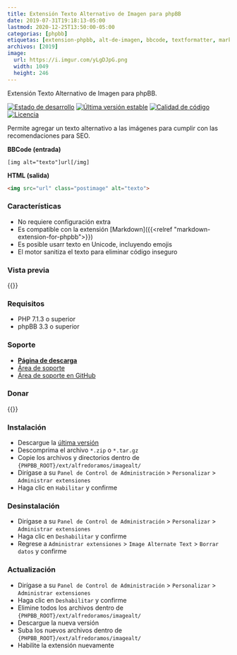 ```yaml
---
title: Extensión Texto Alternativo de Imagen para phpBB
date: 2019-07-31T19:18:13-05:00
lastmod: 2020-12-25T13:50:00-05:00
categorias: [phpbb]
etiquetas: [extension-phpbb, alt-de-imagen, bbcode, textformatter, markdown, litedown]
archivos: [2019]
image:
  url: https://i.imgur.com/yLgDJpG.png
  width: 1049
  height: 246
---
```

Extensión Texto Alternativo de Imagen para phpBB.

[![Estado de desarrollo](https://img.shields.io/github/workflow/status/AlfredoRamos/phpbb-ext-image-alt/GitHub%20Actions%20CI?style=flat-square)](https://github.com/AlfredoRamos/phpbb-ext-hide/actions)
[![Última versión estable](https://img.shields.io/github/tag/AlfredoRamos/phpbb-ext-image-alt.svg?label=stable&style=flat-square)](https://github.com/AlfredoRamos/phpbb-ext-image-alt/releases)
[![Calidad de código](https://img.shields.io/codacy/grade/f06ec0db39c049fc8883b6c65e10405a.svg?style=flat-square)](https://app.codacy.com/gh/AlfredoRamos/phpbb-ext-image-alt/dashboard)
[![Licencia](https://img.shields.io/github/license/AlfredoRamos/phpbb-ext-image-alt.svg?style=flat-square)](https://raw.githubusercontent.com/AlfredoRamos/phpbb-ext-image-alt/master/license.txt)

Permite agregar un texto alternativo a las imágenes para cumplir con las recomendaciones para SEO.

**BBCode (entrada)**

```text
[img alt="texto"]url[/img]
```

**HTML (salida)**

```html
<img src="url" class="postimage" alt="texto">
```

<!--more-->
### Características

- No requiere configuración extra
- Es compatible con la extensión [Markdown]({{<relref "markdown-extension-for-phpbb">}})
- Es posible usarr texto en Unicode, incluyendo emojis
- El motor sanitiza el texto para eliminar código inseguro

### Vista previa

{{<preview src="https://i.imgur.com/yLgDJpG.png" alt="Código HTML generado" imgclass="img-fluid d-block mx-auto mb-3">}}

### Requisitos

- PHP 7.1.3 o superior
- phpBB 3.3 o superior

### Soporte

- [**Página de descarga**](https://www.phpbb.com/customise/db/extension/image_alternate_text/)
- [Área de soporte](https://www.phpbb.com/customise/db/extension/image_alternate_text/support)
- [Área de soporte en GitHub](https://github.com/AlfredoRamos/phpbb-ext-image-alt/issues)

### Donar

{{<donate>}}

### Instalación

- Descargue la [última versión](https://github.com/AlfredoRamos/phpbb-ext-image-alt/releases)
- Descomprima el archivo `*.zip` o `*.tar.gz`
- Copie los archivos y directorios dentro de `{PHPBB_ROOT}/ext/alfredoramos/imagealt/`
- Dirígase a su `Panel de Control de Administración` > `Personalizar` > `Administrar extensiones`
- Haga clic en `Habilitar` y confirme

### Desinstalación

- Dirígase a su `Panel de Control de Administración` > `Personalizar` > `Administrar extensiones`
- Haga clic en `Deshabilitar` y confirme
- Regrese a `Administrar extensiones` > `Image Alternate Text` > `Borrar datos` y confirme

### Actualización

- Dirígase a su `Panel de Control de Administración` > `Personalizar` > `Administrar extensiones`
- Haga clic en `Deshabilitar` y confirme
- Elimine todos los archivos dentro de `{PHPBB_ROOT}/ext/alfredoramos/imagealt/`
- Descargue la nueva versión
- Suba los nuevos archivos dentro de `{PHPBB_ROOT}/ext/alfredoramos/imagealt/`
- Habilite la extensión nuevamente
